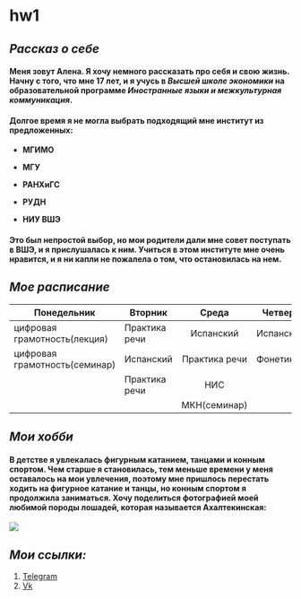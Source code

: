 # hw1
## _Рассказ о себе_

#### Меня зовут Алена. Я хочу немного рассказать про себя и свою жизнь. Начну с того, что мне 17 лет, и я учусь в _Высшей школе экономики_ на образовательной программе _Иностранные языки и межкультурная коммуникация_.

#### Долгое время я не могла выбрать подходящий мне институт из предложенных:
+ **МГИМО**
- **МГУ**
+ **РАНХиГС**
- **РУДН**
+ **НИУ ВШЭ**

#### Это был непростой выбор, но мои родители дали мне совет поступать в ВШЭ, и я прислушалась к ним. Учиться в этом институте мне очень нравится, и я ни капли не пожалела о том, что остановилась на нем.

 ## ***Мое расписание***

| Понедельник | Вторник | Среда | Четверг | Пятница |
| ----------- | ------- | :---: | ------- | ------- | 
|цифровая грамотность(лекция)| Практика речи| Испанский| Испанский| Видео|
|цифровая грамотность(семинар)| Испанский| Практика речи| Фонетика| ВКБ(семинар)  |
|                             | Практика речи| НИС|     | МКН(лекция)|
|                             |              | МКН(семинар)|         |ВКб(лекция) |

## _Мои хобби_
#### В детстве я увлекалась фигурным катанием, танцами и конным спортом. Чем старше я становилась, тем меньше времени у меня оставалось на мои увлечения, поэтому мне пришлось перестать ходить на фигурное катание и танцы, но конным спортом я продолжила заниматься. Хочу поделиться фотографией моей любимой породы лошадей, которая называется Ахалтекинская:
![](https://happy-horses.ru/wp-content/uploads/2012/07/akhal-teke7.jpg)

## _Мои ссылки:_
1. [Telegram](https://t.me/Sem_Alena)
2. [Vk](https://vk.com/id48068749)



